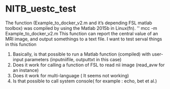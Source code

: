 # NITB_uestc_test
The function (Example\_to\_docker\_v2.m and it’s depending FSL matlab toolbox) was compiled by using the Matlab 2015b in Linux(fn). 
'' mcc -m Example_to_docker_v2.m
This function can report the central value of an MRI image, and output somethings to a text file.
I want to test serval things in this function
1. Basically, is that possible to run a Matlab function (compiled) with user-input parameters (inputniifile, outputtxt in this case)
2. Does it work for calling a function of FSL to read nii image (read\_avw for an instance)
3. Does it work for multi-language ( It seems not working)
4. Is that possible to call system console( for example : echo, bet et al.)
